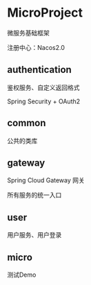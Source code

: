 # MicroProject
微服务基础框架

注册中心：Nacos2.0

## authentication
鉴权服务、自定义返回格式

Spring Security + OAuth2

## common
公共的类库

## gateway
Spring Cloud Gateway 网关

所有服务的统一入口

## user
用户服务、用户登录

## micro
测试Demo
